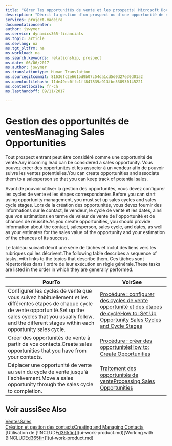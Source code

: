 ```yaml
---
title: "Gérer les opportunités de vente et les prospects| Microsoft Docs"
description: "Décrit la gestion d'un prospect ou d'une opportunité de ventes entrant dans Financials, et l'association de l'opportunité à un vendeur pour effectuer le suivi des ventes potentielles."
services: project-madeira
documentationcenter: 
author: jswymer
ms.service: dynamics365-financials
ms.topic: article
ms.devlang: na
ms.tgt_pltfrm: na
ms.workload: na
ms.search.keywords: relationship, prospect
ms.date: 06/06/2017
ms.author: jswymer
ms.translationtype: Human Translation
ms.sourcegitcommit: 81636fc2e661bd9b07c54da1cd5d0d27e30d01a2
ms.openlocfilehash: 11de49ec0ffc1ff847839a913fbe538930145221
ms.contentlocale: fr-ch
ms.lasthandoff: 09/11/2017

---
```

# <a name="managing-sales-opportunities"></a><span data-ttu-id="3ab08-103">Gestion des opportunités de ventes</span><span class="sxs-lookup"><span data-stu-id="3ab08-103">Managing Sales Opportunities</span></span>
<span data-ttu-id="3ab08-104">Tout prospect entrant peut être considéré comme une opportunité de vente.</span><span class="sxs-lookup"><span data-stu-id="3ab08-104">Any incoming lead can be considered a sales opportunity.</span></span> <span data-ttu-id="3ab08-105">Vous pouvez créer des opportunités et les associer à un vendeur afin de pouvoir suivre les ventes potentielles.</span><span class="sxs-lookup"><span data-stu-id="3ab08-105">You can create opportunities and associate them to a salesperson so that you can keep track of potential sales.</span></span>

<span data-ttu-id="3ab08-106">Avant de pouvoir utiliser la gestion des opportunités, vous devez configurer les cycles de vente et les étapes correspondantes.</span><span class="sxs-lookup"><span data-stu-id="3ab08-106">Before you can start using opportunity management, you must set up sales cycles and sales cycle stages.</span></span> <span data-ttu-id="3ab08-107">Lors de la création des opportunités, vous devez fournir des informations sur le contact, le vendeur, le cycle de vente et les dates, ainsi que vos estimations en terme de valeur de vente de l'opportunité et de chances de réussite.</span><span class="sxs-lookup"><span data-stu-id="3ab08-107">As you create opportunities, you should provide information about the contact, salesperson, sales cycle, and dates, as well as your estimates for the sales value of the opportunity and your estimation of the chances of its success.</span></span>

<span data-ttu-id="3ab08-108">Le tableau suivant décrit une série de tâches et inclut des liens vers les rubriques qui les décrivent.</span><span class="sxs-lookup"><span data-stu-id="3ab08-108">The following table describes a sequence of tasks, with links to the topics that describe them.</span></span> <span data-ttu-id="3ab08-109">Ces tâches sont répertoriées dans l'ordre de leur exécution en règle générale.</span><span class="sxs-lookup"><span data-stu-id="3ab08-109">These tasks are listed in the order in which they are generally performed.</span></span>

| <span data-ttu-id="3ab08-110">Pour</span><span class="sxs-lookup"><span data-stu-id="3ab08-110">To</span></span> | <span data-ttu-id="3ab08-111">Voir</span><span class="sxs-lookup"><span data-stu-id="3ab08-111">See</span></span> |
| --- | --- |
| <span data-ttu-id="3ab08-112">Configurer les cycles de vente que vous suivez habituellement et les différentes étapes de chaque cycle de vente opportunité.</span><span class="sxs-lookup"><span data-stu-id="3ab08-112">Set up the sales cycles that you usually follow, and the different stages within each opportunity sales cycle.</span></span> |[<span data-ttu-id="3ab08-113">Procédure : configurer des cycles de vente opportunité et des étapes de cycle</span><span class="sxs-lookup"><span data-stu-id="3ab08-113">How to: Set Up Opportunity Sales Cycles and Cycle Stages</span></span>](marketing-how-setup-opportunity-sales-cycles-stages.md) |
| <span data-ttu-id="3ab08-114">Créer des opportunités de vente à partir de vos contacts.</span><span class="sxs-lookup"><span data-stu-id="3ab08-114">Create sales opportunities that you have from your contacts.</span></span> |[<span data-ttu-id="3ab08-115">Procédure : créer des opportunités</span><span class="sxs-lookup"><span data-stu-id="3ab08-115">How to: Create Opportunities</span></span>](marketing-how-create-opportunities.md) |
| <span data-ttu-id="3ab08-116">Déplacer une opportunité de vente au sein du cycle de vente jusqu'à l'achèvement.</span><span class="sxs-lookup"><span data-stu-id="3ab08-116">Move a sales opportunity through the sales cycle to completion.</span></span> |[<span data-ttu-id="3ab08-117">Traitement des opportunités de vente</span><span class="sxs-lookup"><span data-stu-id="3ab08-117">Processing Sales Opportunities</span></span>](marketing-processing-sales-opportunities.md) |

## <a name="see-also"></a><span data-ttu-id="3ab08-118">Voir aussi</span><span class="sxs-lookup"><span data-stu-id="3ab08-118">See Also</span></span>
[<span data-ttu-id="3ab08-119">Ventes</span><span class="sxs-lookup"><span data-stu-id="3ab08-119">Sales</span></span>](sales-manage-sales.md)  
[<span data-ttu-id="3ab08-120">Création et gestion des contacts</span><span class="sxs-lookup"><span data-stu-id="3ab08-120">Creating and Managing Contacts</span></span>](marketing-contacts.md)  
<span data-ttu-id="3ab08-121">[Utilisation de [!INCLUDE[d365fin](includes/d365fin_md.md)]](ui-work-product.md)</span><span class="sxs-lookup"><span data-stu-id="3ab08-121">[Working with [!INCLUDE[d365fin](includes/d365fin_md.md)]](ui-work-product.md)</span></span>


